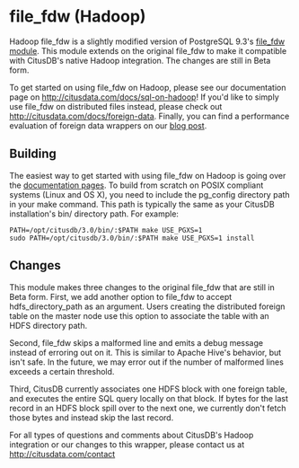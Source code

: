 file_fdw (Hadoop)
=================

Hadoop file_fdw is a slightly modified version of PostgreSQL 9.3's [file_fdw
module](http://www.postgresql.org/docs/9.3/static/file-fdw.html). This module
extends on the original file_fdw to make it compatible with CitusDB's native
Hadoop integration. The changes are still in Beta form.

To get started on using file_fdw on Hadoop, please see our documentation page on
http://citusdata.com/docs/sql-on-hadoop! If you'd like to simply use file_fdw on
distributed files instead, please check out
http://citusdata.com/docs/foreign-data. Finally, you can find a performance
evaluation of foreign data wrappers on our [blog
post](http://citusdata.com/blog/50-postgresql-foreign-file-performance).

Building
--------

The easiest way to get started with using file_fdw on Hadoop is going over the
[documentation pages](http://citusdata.com/docs/sql-on-hadoop). To build from
scratch on POSIX compliant systems (Linux and OS X), you need to include the
pg_config directory path in your make command. This path is typically the same
as your CitusDB installation's bin/ directory path. For example:

    PATH=/opt/citusdb/3.0/bin/:$PATH make USE_PGXS=1
    sudo PATH=/opt/citusdb/3.0/bin/:$PATH make USE_PGXS=1 install

Changes
-------

This module makes three changes to the original file_fdw that are still in Beta
form. First, we add another option to file_fdw to accept hdfs_directory_path as
an argument. Users creating the distributed foreign table on the master node use
this option to associate the table with an HDFS directory path.

Second, file_fdw skips a malformed line and emits a debug message instead of
erroring out on it. This is similar to Apache Hive's behavior, but isn't safe.
In the future, we may error out if the number of malformed lines exceeds a
certain threshold.

Third, CitusDB currently associates one HDFS block with one foreign table, and
executes the entire SQL query locally on that block. If bytes for the last
record in an HDFS block spill over to the next one, we currently don't fetch
those bytes and instead skip the last record.

For all types of questions and comments about CitusDB's Hadoop integration or
our changes to this wrapper, please contact us at http://citusdata.com/contact
